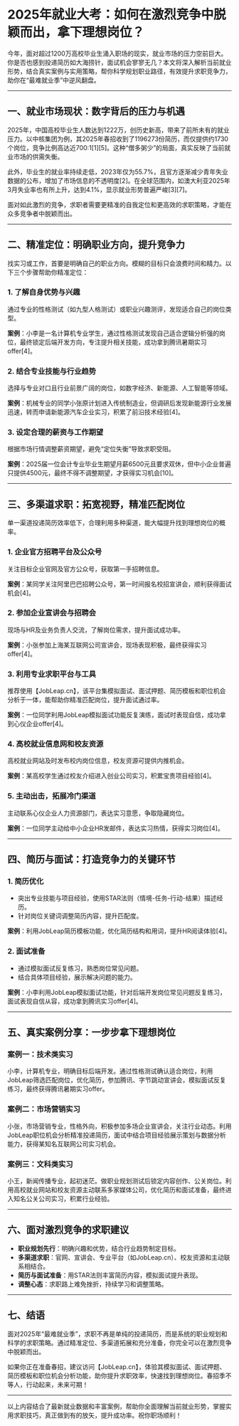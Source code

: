 # 2025年就业大考：如何在激烈竞争中脱颖而出，拿下理想岗位？

今年，面对超过1200万高校毕业生涌入职场的现实，就业市场的压力空前巨大。你是否也感到投递简历如大海捞针，面试机会寥寥无几？本文将深入解析当前就业形势，结合真实案例与实用策略，帮你科学规划职业路径，有效提升求职竞争力，助你在“最难就业季”中逆风翻盘。

---

## 一、就业市场现状：数字背后的压力与机遇

2025年，中国高校毕业生人数达到1222万，创历史新高，带来了前所未有的就业压力。以中核集团为例，其2025年春招收到了1196273份简历，而仅提供约1730个岗位，竞争比例高达近700:1[1][5]。这种“僧多粥少”的局面，真实反映了当前就业市场的供需失衡。

此外，毕业生的就业率持续走低，2023年仅为55.7%，且官方逐渐减少青年失业数据的公布，增加了市场信息的不透明度[2]。在全球范围内，如澳大利亚2025年3月失业率也有所上升，达到4.1%，显示就业形势普遍严峻[3][7]。

面对如此激烈的竞争，求职者需要更精准的自我定位和更高效的求职策略，才能在众多竞争者中脱颖而出。

---

## 二、精准定位：明确职业方向，提升竞争力

找实习或工作，首要是明确自己的职业方向。模糊的目标只会浪费时间和精力。以下三个步骤帮助你精准定位：

### 1. 了解自身优势与兴趣

通过专业的性格测试（如九型人格测试）或职业兴趣测评，发现适合自己的岗位类型。

**案例**：小李是一名计算机专业学生，通过性格测试发现自己适合逻辑分析强的岗位，最终锁定后端开发方向，专注提升相关技能，成功拿到腾讯暑期实习offer[4]。

### 2. 结合专业技能与行业趋势

选择与专业对口且行业前景广阔的岗位，如数字经济、新能源、人工智能等领域。

**案例**：机械专业的同学小张原计划进入传统制造业，但调研后发现新能源行业发展迅速，转而申请新能源汽车企业实习，积累了前沿技术经验[4]。

### 3. 设定合理的薪资与工作期望

根据市场行情调整薪资期望，避免“定位失衡”导致求职受阻。

**案例**：2025届一位会计专业毕业生期望月薪6500元且要求双休，但中小企业普遍只提供4500元，最终不得不调整期望，才获得实习机会[10]。

---

## 三、多渠道求职：拓宽视野，精准匹配岗位

单一渠道投递简历效率低下，合理利用多种渠道，能大幅提升找到理想岗位的概率。

### 1. 企业官方招聘平台及公众号

关注目标企业官网及官方公众号，获取第一手招聘信息。

**案例**：某同学关注阿里巴巴招聘公众号，第一时间报名校招宣讲会，顺利获得面试机会[4]。

### 2. 参加企业宣讲会与招聘会

现场与HR及业务负责人交流，了解岗位需求，提升面试成功率。

**案例**：小张参加上海某互联网公司宣讲会，现场表现积极，最终获得实习offer[4]。

### 3. 利用专业求职平台与工具

推荐使用【JobLeap.cn】，该平台集模拟面试、面试押题、简历模板和职位机会分析于一体，能帮助你精准匹配岗位，提升面试通过率。

**案例**：一位同学利用JobLeap模拟面试功能反复演练，面试时表现自信，成功拿到心仪企业offer[4]。

### 4. 高校就业信息网和校友资源

高校就业网站及时发布校内岗位信息，校友资源可提供内推机会。

**案例**：某高校学生通过校友介绍进入创业公司实习，积累宝贵项目经验[4]。

### 5. 主动出击，拓展冷门渠道

主动联系心仪企业人力资源部门，表达实习意愿，争取隐藏岗位。

**案例**：一位同学主动给中小企业HR发邮件，表达实习热情，获得实习岗位[4]。

---

## 四、简历与面试：打造竞争力的关键环节

### 1. 简历优化

- 突出专业技能与项目经验，使用STAR法则（情境-任务-行动-结果）描述经历。
- 针对岗位关键词调整简历内容，提升匹配度。

**案例**：利用JobLeap简历模板功能，优化简历结构和用词，提升HR阅读体验[4]。

### 2. 面试准备

- 通过模拟面试反复练习，熟悉岗位常见问题。
- 结合具体项目经验，展示解决问题的能力。

**案例**：小李利用JobLeap模拟面试功能，针对后端开发岗位常见问题反复练习，面试表现自信从容，成功拿到腾讯实习offer[4]。

---

## 五、真实案例分享：一步步拿下理想岗位

### 案例一：技术类实习

小李，计算机专业，明确目标后端开发。通过性格测试确认适合岗位，利用JobLeap筛选匹配岗位，优化简历，参加腾讯、字节跳动宣讲会，模拟面试反复练习，最终获得腾讯暑期实习offer。

### 案例二：市场营销实习

小张，市场营销专业，性格外向，积极参加多场企业宣讲会，关注行业动态。利用JobLeap职位机会分析精准投递简历，面试中结合项目经验展示策划与数据分析能力，获得某知名互联网公司实习机会。

### 案例三：文科类实习

小王，新闻传播专业，起初迷茫。做职业规划测试后锁定内容创作、公关岗位。利用高校就业网站和校友资源主动联系多家媒体公司，优化简历和面试准备，最终进入知名公关公司实习，积累行业经验。

---

## 六、面对激烈竞争的求职建议

- **职业规划先行**：明确兴趣和优势，结合行业趋势制定目标。
- **多渠道求职**：官网、宣讲会、专业平台（如JobLeap.cn）、校友资源和主动联系相结合。
- **简历与面试准备**：用STAR法则丰富简历内容，模拟面试提升表现。
- **调整心态**：求职路上难免挫折，持续学习和调整策略。

---

## 七、结语

面对2025年“最难就业季”，求职不再是单纯的投递简历，而是系统的职业规划和科学的求职策略。通过精准定位、多渠道拓展和充分准备，你完全可以在激烈竞争中脱颖而出。

如果你正在准备春招，建议访问【JobLeap.cn】，体验其模拟面试、面试押题、简历模板和职位机会分析功能，助你提升求职效率，快速找到理想岗位。春招季不等人，行动起来，未来可期！

---

以上内容结合了最新就业数据和丰富案例，帮助你全面理解当前就业形势，掌握实用求职技巧，真正做到有的放矢，提升成功率。祝你职场顺利！

